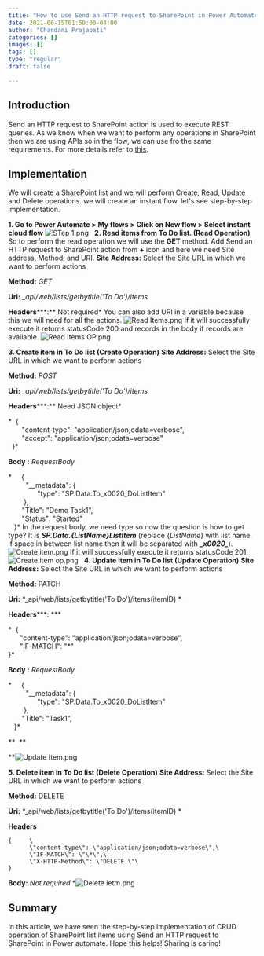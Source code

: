 ```yaml
---
title: "How to use Send an HTTP request to SharePoint in Power Automate?"
date: 2021-06-15T01:50:00-04:00
author: "Chandani Prajapati"
categories: []
images: []
tags: []
type: "regular"
draft: false

---
```


## Introduction 
Send an HTTP request to SharePoint action is used to execute REST
queries. As we know when we want to perform any operations in SharePoint
then we are using APIs so in the flow, we can use fro the same
requirements.
For more details refer to
[this](https://docs.microsoft.com/en-us/sharepoint/dev/business-apps/power-automate/guidance/working-with-send-sp-http-request).

## Implementation 
We will create a SharePoint list and we will perform Create, Read,
Update and Delete operations. we will create an instant flow. let\'s see
step-by-step implementation.
 

**1. Go to Power Automate \> My flows \> Click on New flow \> Select
instant cloud flow**
![STep
1.png](https://techcommunity.microsoft.com/t5/image/serverpage/image-id/288069i322382E6EFAFEC13/image-size/large?v=v2&px=999 "STep 1.png")
 
**2. Read items from To Do list. (Read Operation)**
So to perform the read operation we will use the **GET** method.
Add Send an HTTP request to SharePoint action from **+** icon and here
we need Site address, Method, and URI.
**Site Address:** Select the Site URL in which we want to perform
actions

**Method:** *GET*

**Uri:** *\_api/web/lists/getbytitle(\'To Do\')/items*

**Headers*****:** Not required*
You can also add URI in a variable because this we will need for all the
actions.
![Read
Items.png](https://techcommunity.microsoft.com/t5/image/serverpage/image-id/288070iC415BF2E9258F5C0/image-size/large?v=v2&px=999 "Read Items.png")
If it will successfully execute it returns statusCode 200 and records in
the body if records are available.
![Read Items
OP.png](https://techcommunity.microsoft.com/t5/image/serverpage/image-id/288083iA55015B4873A2108/image-size/large?v=v2&px=999 "Read Items OP.png")
 

**3. Create item in To Do list (Create Operation)**
**Site Address:** Select the Site URL in which we want to perform
actions

**Method:** *POST*

**Uri:** *\_api/web/lists/getbytitle(\'To Do\')/items*

**Headers*****:** Need JSON object*

*  {\
       \"content-type\": \"application/json;odata=verbose\",\
       \"accept\": \"application/json;odata=verbose\"\
  }*

**Body :** *RequestBody*

*     {\
         \"\_\_metadata\": {\
               \"type\": \"SP.Data.To_x0020_DoListItem\"\
        },\
       \"Title\": \"Demo Task1\",\
       \"Status\": \"Started\"\
   }*
In the request body, we need type so now the question is how to get
type? It is ***SP.Data.{ListName}ListItem*** (replace {*ListName*} with
list name. if space in between list name then it will be separated with
***\_x0020\_***).
![Create
item.png](https://techcommunity.microsoft.com/t5/image/serverpage/image-id/288073i920EFE8CE6406947/image-size/large?v=v2&px=999 "Create item.png")
If it will successfully execute it returns statusCode 201.
![Create item
op.png](https://techcommunity.microsoft.com/t5/image/serverpage/image-id/288082i98AD4FD9BF6B56E7/image-size/large?v=v2&px=999 "Create item op.png")
 
**4. Update item in To Do list (Update Operation)**
**Site Address:** Select the Site URL in which we want to perform
actions

**Method:** PATCH

**Uri:** *\_api/web/lists/getbytitle(\'To Do\')/items(itemID) *

**Headers*****: ***

*  {\
      \"content-type\": \"application/json;odata=verbose\",\
      \"IF-MATCH\": \"\*\"\
}*

**Body :** *RequestBody*

*     {\
         \"\_\_metadata\": {\
               \"type\": \"SP.Data.To_x0020_DoListItem\"\
        },\
       \"Title\": \"Task1\",\
   }*

**  **

**![Update
Item.png](https://techcommunity.microsoft.com/t5/image/serverpage/image-id/288076i791D97200BD29A67/image-size/large?v=v2&px=999 "Update Item.png")
 

**5. Delete item in To Do list (Delete Operation)**
**Site Address:** Select the Site URL in which we want to perform
actions

**Method:** DELETE

**Uri:** *\_api/web/lists/getbytitle(\'To Do\')/items(itemID) *

**Headers**

```
{     \
      \"content-type\": \"application/json;odata=verbose\",\
      \"IF-MATCH\": \"\*\",\
      \"X-HTTP-Method\": \"DELETE \"\
}
```

**Body:** *Not required*
*![Delete
ietm.png](https://techcommunity.microsoft.com/t5/image/serverpage/image-id/288078i11A2FD5057908D2D/image-size/large?v=v2&px=999 "Delete ietm.png")

## Summary 

In this article, we have seen the step-by-step implementation of CRUD
operation of SharePoint list items using Send an HTTP request to
SharePoint in Power automate.
Hope this helps!
Sharing is caring!
